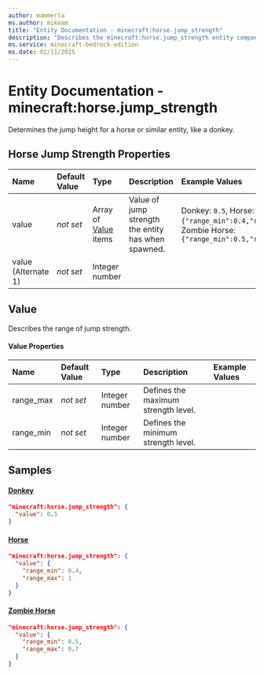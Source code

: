 ```yaml
---
author: mammerla
ms.author: mikeam
title: "Entity Documentation - minecraft:horse.jump_strength"
description: "Describes the minecraft:horse.jump_strength entity component"
ms.service: minecraft-bedrock-edition
ms.date: 02/11/2025 
---
```


# Entity Documentation - minecraft:horse.jump_strength

Determines the jump height for a horse or similar entity, like a donkey.


## Horse Jump Strength Properties

|Name       |Default Value |Type |Description |Example Values |
|:----------|:-------------|:----|:-----------|:------------- |
| value | *not set* | Array of [Value](#value) items | Value of jump strength the entity has when spawned. | Donkey: `0.5`, Horse: `{"range_min":0.4,"range_max":1}`, Zombie Horse: `{"range_min":0.5,"range_max":0.7}` | 
| value (Alternate 1) | *not set* | Integer number |  |  | 

## Value
Describes the range of jump strength.


#### Value Properties

|Name       |Default Value |Type |Description |Example Values |
|:----------|:-------------|:----|:-----------|:------------- |
| range_max | *not set* | Integer number | Defines the maximum strength level. |  | 
| range_min | *not set* | Integer number | Defines the minimum strength level. |  | 

## Samples

#### [Donkey](https://github.com/Mojang/bedrock-samples/tree/preview/behavior_pack/entities/donkey.json)


```json
"minecraft:horse.jump_strength": {
  "value": 0.5
}
```

#### [Horse](https://github.com/Mojang/bedrock-samples/tree/preview/behavior_pack/entities/horse.json)


```json
"minecraft:horse.jump_strength": {
  "value": {
    "range_min": 0.4,
    "range_max": 1
  }
}
```

#### [Zombie Horse](https://github.com/Mojang/bedrock-samples/tree/preview/behavior_pack/entities/zombie_horse.json)


```json
"minecraft:horse.jump_strength": {
  "value": {
    "range_min": 0.5,
    "range_max": 0.7
  }
}
```
